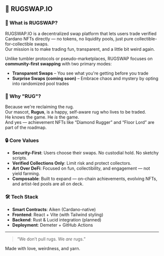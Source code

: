 ## 🧶 RUGSWAP.IO

### 🤝 What is RUGSWAP?

RUGSWAP.IO is a decentralized swap platform that lets users trade verified Cardano NFTs directly — no tokens, no liquidity pools, just pure collectible-for-collectible swaps.  
Our mission is to make trading fun, transparent, and a little bit weird again.

Unlike tumbler protocols or pseudo-marketplaces, RUGSWAP focuses on **community-first swapping** with two primary modes:
- **Transparent Swaps** – You see what you're getting before you trade
- **Surprise Swaps (coming soon)** – Embrace chaos and mystery by opting into randomized pool trades

### 🎨 Why "RUG"?

Because we're reclaiming the rug.  
Our mascot, **Rugus**, is a happy, self-aware rug who lives to be traded.  
He knows the game. He *is* the game.  
And yes — achievement NFTs like “Diamond Rugger” and “Floor Lord” are part of the roadmap.

### 🔒 Core Values
- **Security-First**: Users choose their swaps. No custodial hold. No sketchy scripts.
- **Verified Collections Only**: Limit risk and protect collectors.
- **Art Over DeFi**: Focused on fun, collectibility, and engagement — not yield farming.
- **Composable**: Built to expand — on-chain achievements, evolving NFTs, and artist-led pools are all on deck.

### 🛠️ Tech Stack
- **Smart Contracts**: Aiken (Cardano-native)
- **Frontend**: React + Vite (with Tailwind styling)
- **Backend**: Rust & Lucid integration (planned)
- **Deployment**: Demeter + GitHub Actions

---

> “We don’t pull rugs. We *are* rugs.”

Made with love, weirdness, and yarn.
